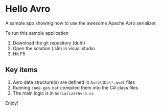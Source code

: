Hello Avro
=========

A sample app showing how to use the awesome Apache Avro serializer.

To run this sample application

1. Download the git repository (duh!)
2. Open the solution (.sln) in visual studio 
3. Hit F5

## Key items ##

1. Avro data structure(s) are defined in `Avro\IDL\*.avdl` files
2. Running `code-gen.bat` compiled them into the C# class files
3. The main logic is in `SerializerAvro.cs`

Enjoy!
